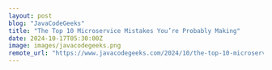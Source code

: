 ```yaml
---
layout: post
blog: "JavaCodeGeeks"
title: "The Top 10 Microservice Mistakes You’re Probably Making"
date: 2024-10-17T05:30:00Z
image: images/javacodegeeks.png
remote_url: "https://www.javacodegeeks.com/2024/10/the-top-10-microservice-mistakes-youre-probably-making.html"
---
```

